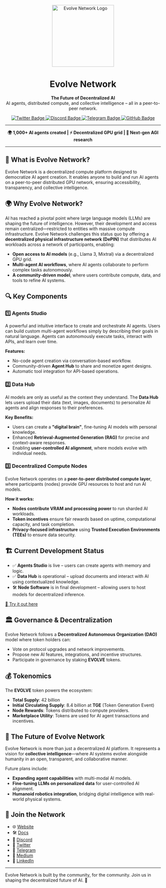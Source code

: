 <p align="center">
  <img src=https://github.com/user-attachments/assets/9355895d-bd3e-4245-9ce3-bed25f5259bb
 alt="Evolve Network Logo" width="200"/>
</p>

<h1 align="center">Evolve Network</h1>

<p align="center">
  <b>The Future of Decentralized AI</b><br>
  AI agents, distributed compute, and collective intelligence – all in a peer-to-peer network.
</p>

<p align="center">
  <a href="https://x.com/EvolveNetworkAI">
    <img src="https://img.shields.io/badge/X-%23000000.svg?style=for-the-badge&logo=X&logoColor=white" alt="Twitter Badge"/>
  </a>
  <a href="https://discord.com/invite/evolvenetwork">
    <img src="https://img.shields.io/discord/1184019720207335444?color=5865F2&logo=discord&logoColor=white&style=for-the-badge" alt="Discord Badge"/>
  </a>
  <a href="https://t.me/evolve_DAO">
    <img src="https://img.shields.io/badge/Telegram-%2326A5E4.svg?style=for-the-badge&logo=Telegram&logoColor=white" alt="Telegram Badge"/>
  </a>
<a href="https://github.com/Evolve-Community">
  <img src="https://img.shields.io/badge/GitHub-%23181717.svg?style=for-the-badge&logo=github&logoColor=white" alt="GitHub Badge"/>
</a>
</p>


---

<p align="center">
  <b>🌍 1,000+ AI agents created | ⚡ Decentralized GPU grid | 🤖 Next-gen AGI research</b>
</p>

---

## 🌌 What is Evolve Network?
Evolve Network is a decentralized compute platform designed to democratize AI agent creation. It enables anyone to build and run AI agents on a peer-to-peer distributed GPU network, ensuring accessibility, transparency, and collective intelligence. 

## 🌍 Why Evolve Network?
AI has reached a pivotal point where large language models (LLMs) are shaping the future of intelligence. However, their development and access remain centralized—restricted to entities with massive compute infrastructure. Evolve Network challenges this status quo by offering a **decentralized physical infrastructure network (DePIN)** that distributes AI workloads across a network of participants, enabling:

- **Open access to AI models** (e.g., Llama 3, Mixtral) via a decentralized GPU grid.
- **Multi-agent AI workflows**, where AI agents collaborate to perform complex tasks autonomously.
- **A community-driven model**, where users contribute compute, data, and tools to refine AI systems.

## 🔍 Key Components

### **1️⃣ Agents Studio**
A powerful and intuitive interface to create and orchestrate AI agents. Users can build custom multi-agent workflows simply by describing their goals in natural language. Agents can autonomously execute tasks, interact with APIs, and learn over time.

**Features:**
- No-code agent creation via conversation-based workflow.
- Community-driven **Agent Hub** to share and monetize agent designs.
- Automatic tool integration for API-based operations.

### **2️⃣ Data Hub**
AI models are only as useful as the context they understand. The **Data Hub** lets users upload their data (text, images, documents) to personalize AI agents and align responses to their preferences.

**Key Benefits:**
- Users can create a **"digital brain"**, fine-tuning AI models with personal knowledge.
- Enhanced **Retrieval-Augmented Generation (RAG)** for precise and context-aware responses.
- Enabling **user-controlled AI alignment**, where models evolve with individual needs.

### **3️⃣ Decentralized Compute Nodes**
Evolve Network operates on a **peer-to-peer distributed compute layer**, where participants (nodes) provide GPU resources to host and run AI models.

**How it works:**
- **Nodes contribute VRAM and processing power** to run sharded AI workloads.
- **Token incentives** ensure fair rewards based on uptime, computational capacity, and task completion.
- **Privacy-focused infrastructure** using **Trusted Execution Environments (TEEs)** to ensure data security.

## 🏗️ Current Development Status
- ✅ **Agents Studio** is live – users can create agents with memory and logic.
- ✅ **Data Hub** is operational – upload documents and interact with AI using contextualized knowledge.
- 🛠️ **Node Software** is in final development – allowing users to host models for decentralized inference.

[🔗 Try it out here](https://www.evolvenetwork.ai/app/create-agent)

## 🏛️ Governance & Decentralization
Evolve Network follows a **Decentralized Autonomous Organization (DAO)** model where token holders can:
- Vote on protocol upgrades and network improvements.
- Propose new AI features, integrations, and incentive structures.
- Participate in governance by staking **EVOLVE** tokens.

## 💰 Tokenomics
The **EVOLVE** token powers the ecosystem:
- **Total Supply**: 42 billion
- **Initial Circulating Supply**: 8.4 billion at **TGE** (Token Generation Event)
- **Node Rewards**: Tokens distributed to compute providers.
- **Marketplace Utility**: Tokens are used for AI agent transactions and incentives.

## 🚀 The Future of Evolve Network
Evolve Network is more than just a decentralized AI platform. It represents a vision for **collective intelligence**—where AI systems evolve alongside humanity in an open, transparent, and collaborative manner.

Future plans include:
- **Expanding agent capabilities** with multi-modal AI models.
- **Fine-tuning LLMs on personalized data** for user-controlled AI alignment.
- **Humanoid robotics integration**, bridging digital intelligence with real-world physical systems.

## 🔗 Join the Network
- 🌐 [Website](https://www.evolvenetwork.ai/)
- 🛠️ [Docs](https://docs.evolvenetwork.ai/)
- 💬 [Discord](https://discord.com/invite/evolvenetwork)
- 🔷 [Twitter](https://x.com/EvolveNetworkAI)
- 📢 [Telegram](https://t.me/evolve_DAO)
- 📄 [Medium](https://medium.com/@evolvenetwork)
- 💼 [LinkedIn](https://www.linkedin.com/company/evolve-network-ai)

---
Evolve Network is built by the community, for the community. Join us in shaping the decentralized future of AI. 🚀
